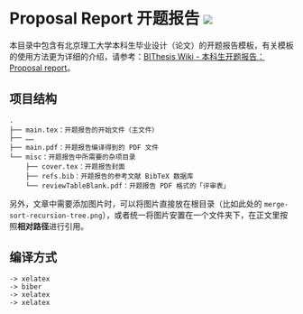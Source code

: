 # Proposal Report 开题报告 ![](https://raw.githubusercontent.com/BITNP/BIThesis/main/assets/bithesis_badge_solid.svg?sanitize=true)

本目录中包含有北京理工大学本科生毕业设计（论文）的开题报告模板，有关模板的使用方法更为详细的介绍，请参考：[BIThesis Wiki - 本科生开题报告：Proposal report](https://bithesis.bitnp.net/Guide/3-Templates/Proposal-Report)。

## 项目结构

```
.
├── main.tex：开题报告的开始文件（主文件）
├── ……
├── main.pdf：开题报告编译得到的 PDF 文件
└── misc：开题报告中所需要的杂项目录
    ├── cover.tex：开题报告封面
    ├── refs.bib：开题报告的参考文献 BibTeX 数据库
    └── reviewTableBlank.pdf：开题报告 PDF 格式的「评审表」
```

另外，文章中需要添加图片时，可以将图片直接放在根目录（比如此处的 `merge-sort-recursion-tree.png`），或者统一将图片安置在一个文件夹下，在正文里按照**相对路径**进行引用。

## 编译方式

```
-> xelatex
-> biber
-> xelatex
-> xelatex
```
